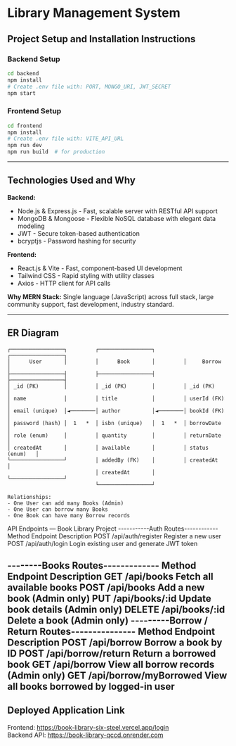 # Library Management System

## Project Setup and Installation Instructions

### Backend Setup
```bash
cd backend
npm install
# Create .env file with: PORT, MONGO_URI, JWT_SECRET
npm start
```

### Frontend Setup
```bash
cd frontend
npm install
# Create .env file with: VITE_API_URL
npm run dev
npm run build  # for production
```

---

## Technologies Used and Why

**Backend:**
- Node.js & Express.js - Fast, scalable server with RESTful API support
- MongoDB & Mongoose - Flexible NoSQL database with elegant data modeling
- JWT - Secure token-based authentication
- bcryptjs - Password hashing for security

**Frontend:**
- React.js & Vite - Fast, component-based UI development
- Tailwind CSS - Rapid styling with utility classes
- Axios - HTTP client for API calls

**Why MERN Stack:** Single language (JavaScript) across full stack, large community support, fast development, industry standard.

---

## ER Diagram

```
┌─────────────────┐         ┌─────────────────┐         ┌─────────────────┐
│      User       │         │      Book       │         │     Borrow      │
├─────────────────┤         ├─────────────────┤         ├─────────────────┤
│ _id (PK)        │         │ _id (PK)        │         │ _id (PK)        │
│ name            │         │ title           │         │ userId (FK)     │
│ email (unique)  │◄────────│ author          │◄────────│ bookId (FK)     │
│ password (hash) │  1   *  │ isbn (unique)   │  1   *  │ borrowDate      │
│ role (enum)     │         │ quantity        │         │ returnDate      │
│ createdAt       │         │ available       │         │ status (enum)   │
└─────────────────┘         │ addedBy (FK)    │         │ createdAt       │
                            │ createdAt       │         └─────────────────┘
                            └─────────────────┘

Relationships:
- One User can add many Books (Admin)
- One User can borrow many Books
- One Book can have many Borrow records
```
API Endpoints — Book Library Project
-----------Auth Routes------------
Method	Endpoint	Description
POST	/api/auth/register	Register a new user
POST	/api/auth/login	Login existing user and generate JWT token

--------Books Routes-------------
Method	Endpoint	Description
GET	/api/books	Fetch all available books
POST	/api/books	Add a new book (Admin only)
PUT	/api/books/:id	Update book details (Admin only)
DELETE	/api/books/:id	Delete a book (Admin only)
---------Borrow / Return Routes---------------
Method	Endpoint	Description
POST	/api/borrow	Borrow a book by ID
POST	/api/borrow/return	Return a borrowed book
GET	/api/borrow	View all borrow records (Admin only)
GET	/api/borrow/myBorrowed	View all books borrowed by logged-in user
---



## Deployed Application Link

Frontend: https://book-library-six-steel.vercel.app/login  
Backend API: https://book-library-qccd.onrender.com
